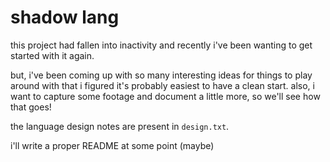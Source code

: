 # shadow lang

this project had fallen into inactivity and recently i've been wanting to get started with it again.

but, i've been coming up with so many interesting ideas for things to play around with that i figured it's 
probably easiest to have a clean start. also, i want to capture some footage and document a little more, so we'll see how that goes!

the language design notes are present in `design.txt`.

i'll write a proper README at some point (maybe)

